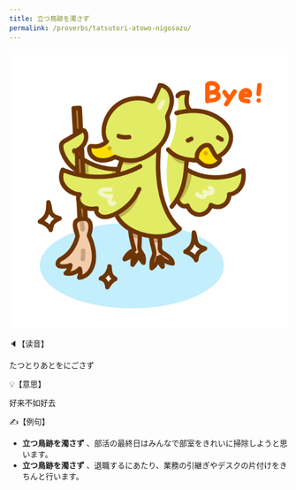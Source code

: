 ```yaml
---
title: 立つ鳥跡を濁さず
permalink: /proverbs/tatsutori-atowo-nigosazu/
---
```


![](/assets/images/proverbs/tatsutoriatowonigosazu.png)

🔈【读音】

たつとりあとをにごさず

💡【意思】

好来不如好去

✍️【例句】

- **立つ鳥跡を濁さず** 、部活の最終日はみんなで部室をきれいに掃除しようと思います。
- **立つ鳥跡を濁さず** 、退職するにあたり、業務の引継ぎやデスクの片付けをきちんと行います。
